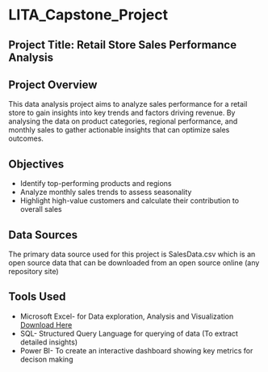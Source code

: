 # LITA_Capstone_Project

## Project Title: Retail Store Sales Performance Analysis

## Project Overview
This data analysis project aims to analyze sales performance for a retail store to gain insights into key trends and factors driving revenue. By analysing the data on product categories, regional performance, and monthly sales to gather actionable insights that can optimize sales outcomes.

## Objectives
- Identify top-performing products and regions
- Analyze monthly sales trends to assess seasonality
- Highlight high-value customers and calculate their contribution to overall sales

## Data Sources
The primary data source used for this project is SalesData.csv which is an open source data that can be downloaded from an open source online (any repository site) 

## Tools Used
- Microsoft Excel- for Data exploration, Analysis and Visualization [Download Here](https://www.microsoft.com)
- SQL- Structured Query Language for querying of data (To extract detailed insights)
- Power BI- To create an interactive dashboard showing key metrics for decison making
